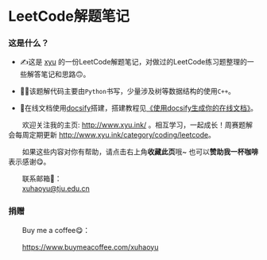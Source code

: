 # LeetCode解题笔记

### 这是什么？

- ✍️这是 [xyu](http://www.xyu.ink/) 的一份LeetCode解题笔记，对做过的LeetCode练习题整理的一些解答笔记和思路🙃。  

- 👩‍💻该题解代码主要由`Python`书写，少量涉及树等数据结构的使用`C++`。

- 📧在线文档使用[docsify](https://docsify.js.org/#/)搭建，搭建教程见[《使用docsify生成你的在线文档》](http://www.xyu.ink/2610.html)。  

　　欢迎关注我的主页: http://www.xyu.ink/ 。相互学习，一起成长！周赛题解会每周定期更新 <http://www.xyu.ink/category/coding/leetcode>。  

　　如果这些内容对你有帮助，请点击右上角**收藏此页**哦~ 也可以**赞助我一杯咖啡**表示感谢😋。

　　联系邮箱📮：  
　　xuhaoyu@tju.edu.cn  

### 捐赠

　　Buy me a coffee😋：  

　　<https://www.buymeacoffee.com/xuhaoyu>  

